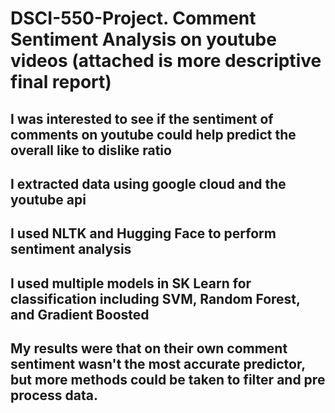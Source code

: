 # DSCI-550-Project. Comment Sentiment Analysis on youtube videos (attached is more descriptive final report)
## I was interested to see if the sentiment of comments on youtube could help predict the overall like to dislike ratio
## I extracted data using google cloud and the youtube api
## I used NLTK and Hugging Face to perform sentiment analysis
## I used multiple models in SK Learn for classification including SVM, Random Forest, and Gradient Boosted
## My results were that on their own comment sentiment wasn't the most accurate predictor, but more methods could be taken to filter and pre process data.

